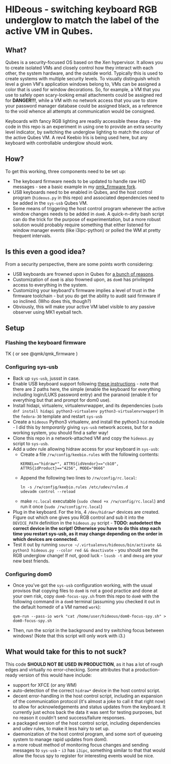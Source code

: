 # HIDeous - switching keyboard RGB underglow to match the label of the active VM in Qubes.

## What?

Qubes is a security-focused OS based on the Xen hypervisor. It allows you to create isolated VMs and closely control how they interact with each other, the system hardware, and the outside world. Typically this is used to create systems with multiple security levels. To visually distinguish which level a given VM's application windows belong to, VMs can be assigned a color that is used for window decorations. So, for example, a VM that you use to safely open scary-looking email attachments could be assigned red for **DANGER!!!**, while a VM with no network access that you use to store your password manager database could be assigned black, as a reference to the void whence all attempts at communication would be consigned.

Keyboards with fancy RGB lighting are readily accessible these days - the code in this repo is an experiment in using one to provide an extra security level indicator, by switching the underglow lighting to match the colour of the active Qubes VM. A rev4 Keebio Iris is being used here, but any keyboard with controllable underglow should work.

## How?

To get this working, three components need to be set up:

- The keyboard firmware needs to be updated to handle raw HID messages - see a basic example in my [qmk_firmware fork](https://github.com/zenmonkeykstop/qmk_firmware/commit/3c858b6e515d681cd52fba2b54fafd76402de9ac#diff-86e342410bc75a347d38da0a87edf2dbR132).
- USB keyboards need to be enabled in Qubes, and the host control program (`hideous.py` in this repo) and associated dependencies need to be added in the `sys-usb` Qubes VM.
- Some means of triggering the host control program whenever the active window changes needs to be added in `dom0`. A quick-n-dirty bash script can do the trick for the purpose of experimentation, but a more robust solution would probably require something that either listened for window manager events (like i3ipc-python) or polled the WM at pretty frequent intervals.

## Is this even a good idea?
From a security perspective, there are some points worth considering:

- USB keyboards are frowned upon in Qubes for [a bunch of reasons](https://www.qubes-os.org/doc/device-handling-security/#security-warning-on-usb-input-devices). 
- Customization of `dom0` is also frowned upon, as  `dom0` has privileged access to everything in the system. 
- Customizing your keyboard's firmware implies a level of trust in the firmware toolchain - but you do get the ability to audit said firmware if so inclined. (Who does this, though?)
- Obviously, this will make your active VM label visible to any passive observer using MK1 eyeball tech.


## Setup

### Flashing the keyboard firmware

TK ( or see @qmk/qmk_firmware )

### Configuring sys-usb 
- Back up `sys-usb`, jussst in case.
- Enable USB keyboard support following [these instructions](https://www.qubes-os.org/doc/usb-qubes/#enable-a-usb-keyboard-for-login) - note that there are 2 paths here, the simple (enable the keyboard for everything including login/LUKS password entry) and the paranoid (enable it for everything but that and prompt for dom0 use).
- Install hidapi, virtualenv, virtualenvrwapper, and its dependencies (`sudo dnf install hidapi python3-virtualenv python3-virtualenvrwapper`) in the `fedora-30` template and restart `sys-usb`
- Create a `hideous` Python3 virtualenv, and install the python3 `hid` module - I did this  by *temporarily* giving `sys-usb` network access, but for a working system, you should find a safer way!
- Clone this repo in a network-attached VM and copy the `hideous.py` script to `sys-usb`.
- Add a udev rule allowing hidraw access for your keyboard in `sys-usb`:
  - Create a file `/rw/config/keebio.rules` with the following contents:
    ```
    KERNEL=="hidraw*", ATTRS{idVendor}=="cb10", ATTRS{idProduct}=="4256", MODE="0666"
    ```
  - Append the following two lines to `/rw/config/rc.local`:
    ```
    ln -s /rw/config/keebio.rules /etc/udev/rules.d
    udevadm control --reload
    ```
  - make `rc.local` executable (`sudo chmod +x /rw/config/rc.local`) and run it once (`sudo /rw/config/rc.local`)
- Plug in the keyboard. For the Iris, 4 `/dev/hidraw*` devices are created. Figure out which one gives you RGB control and sub it into the `DEVICE_PATH` definition in the `hideous.py` script - **TODO: autodetect the correct device in the script! Otherwise you have to do this step each time you restart sys-usb, as it may change depending on the order in which devices are connected.**
-  Test it out by running `source ~/.virtualenvs/hideous/bin/activate && python3 hideous.py --color red && deactivate` - you should see the RGB underglow change! If not, good luck - `lsusb -t` and `dmesg` are your new best friends.
   
### Configuring dom0
- Once you've got the `sys-usb` configuration working, with the usual provisos that copying files to `dom0` is not a good practice and done at your own risk, copy `dom0-focus-spy.sh` from this repo to `dom0` with the following command in a `dom0` terminal (assuming you checked it out in the default homedir of a VM named `work`):
  ```
  qvm-run --pass-io work "cat /home/user/hideous/dom0-focus-spy.sh" > dom0-focus-spy.sh
  ```
- Then, run the script in the background and try switching focus between windows! (Note that this script will only work with i3.)


## What would take for this to not suck?

This code **SHOULD NOT BE USED IN PRODUCTION**, as it has a lot of rough edges and virtually no error-checking. Some attributes that a production-ready version of this would have include:

- support for XFCE (or any WM)
- auto-detection of the correct `hidraw*` device in  the host control script.
- decent error-handling in the host control script, including an expansion of the communication protocol (it's almost a joke to call it that right now) to allow for acknowledgements and status updates from the keyboard. It currently just echos back the data it was sent for testing purposes, but no reason it couldn't send success/failure responses.
- a packaged version of the host control script, including dependencies and udev rules, to make it less hairy to set up.
- daemonization of the host control program, and some sort of queueing system to manage rapid updates from dom0. 
- a more robust method of monitoring focus changes and sending messages to `sys-usb` - `i3` has `i3ipc`, something similar to that that would allow the focus spy to register for interesting events would be nice.

